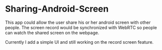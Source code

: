 # Sharing-Android-Screen
This app could allow the user share his or her android screen with other people. The screen record would be synchronized with WebRTC so people can watch the shared screen on the webpage.

Currently I add a simple UI and still working on the record screen feature.
